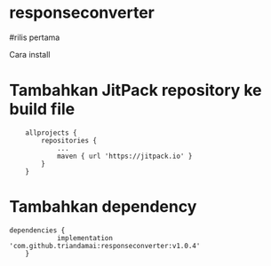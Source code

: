 # responseconverter

#rilis pertama


Cara install

# Tambahkan JitPack repository ke build file
```
	allprojects {
		repositories {
			...
			maven { url 'https://jitpack.io' }
		}
	}
```
# Tambahkan dependency
```
dependencies {
	        implementation 'com.github.triandamai:responseconverter:v1.0.4'
	}
```



